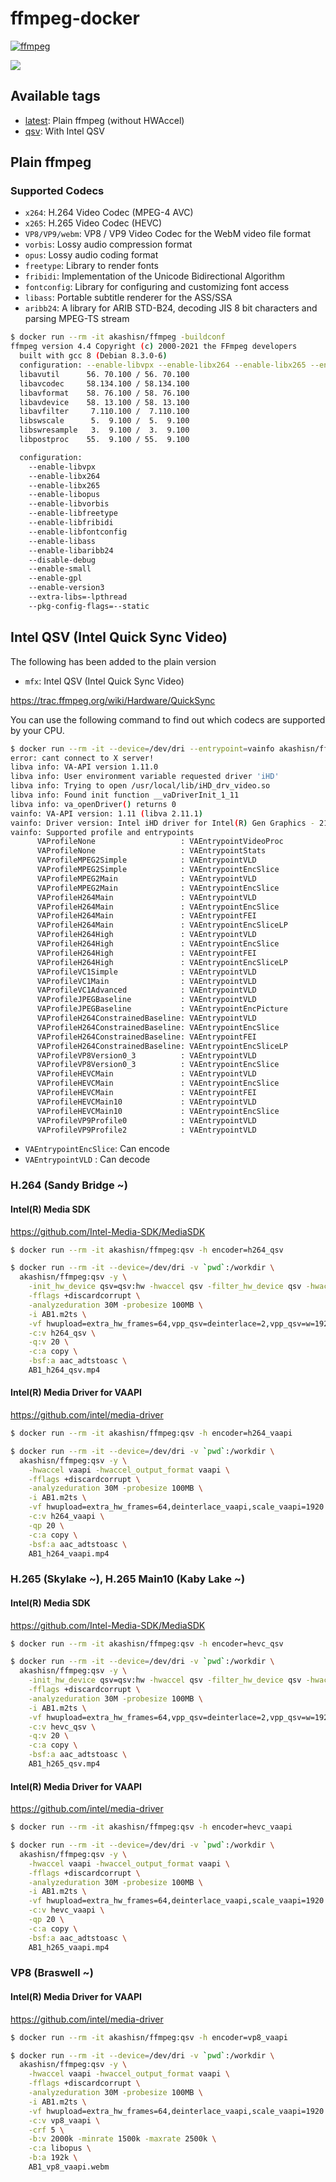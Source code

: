 # ffmpeg-docker

[![ffmpeg](https://github.com/AkashiSN/ffmpeg-docker/actions/workflows/ffmpeg.yml/badge.svg)](https://github.com/AkashiSN/ffmpeg-docker/actions/workflows/ffmpeg.yml)

![](https://dockeri.co/image/akashisn/ffmpeg)

## Available tags

- [latest](https://github.com/AkashiSN/ffmpeg-docker/blob/main/Dockerfile): Plain ffmpeg (without HWAccel)
- [qsv](https://github.com/AkashiSN/ffmpeg-docker/blob/main/qsv.Dockerfile): With Intel QSV

## Plain ffmpeg


### Supported Codecs

- `x264`: H.264 Video Codec (MPEG-4 AVC)
- `x265`: H.265 Video Codec (HEVC)
- `VP8/VP9/webm`: VP8 / VP9 Video Codec for the WebM video file format
- `vorbis`: Lossy audio compression format
- `opus`: Lossy audio coding format
- `freetype`: Library to render fonts
- `fribidi`:  Implementation of the Unicode Bidirectional Algorithm
- `fontconfig`: Library for configuring and customizing font access
- `libass`: Portable subtitle renderer for the ASS/SSA
- `aribb24`: A library for ARIB STD-B24, decoding JIS 8 bit characters and parsing MPEG-TS stream

```bash
$ docker run --rm -it akashisn/ffmpeg -buildconf
ffmpeg version 4.4 Copyright (c) 2000-2021 the FFmpeg developers
  built with gcc 8 (Debian 8.3.0-6)
  configuration: --enable-libvpx --enable-libx264 --enable-libx265 --enable-libopus --enable-libvorbis --enable-libfreetype --enable-libfribidi --enable-libfontconfig --enable-libass --enable-libaribb24 --disable-debug --enable-small --enable-gpl --enable-version3 --extra-libs=-lpthread --pkg-config-flags=--static
  libavutil      56. 70.100 / 56. 70.100
  libavcodec     58.134.100 / 58.134.100
  libavformat    58. 76.100 / 58. 76.100
  libavdevice    58. 13.100 / 58. 13.100
  libavfilter     7.110.100 /  7.110.100
  libswscale      5.  9.100 /  5.  9.100
  libswresample   3.  9.100 /  3.  9.100
  libpostproc    55.  9.100 / 55.  9.100

  configuration:
    --enable-libvpx
    --enable-libx264
    --enable-libx265
    --enable-libopus
    --enable-libvorbis
    --enable-libfreetype
    --enable-libfribidi
    --enable-libfontconfig
    --enable-libass
    --enable-libaribb24
    --disable-debug
    --enable-small
    --enable-gpl
    --enable-version3
    --extra-libs=-lpthread
    --pkg-config-flags=--static
```

## Intel QSV (Intel Quick Sync Video)

The following has been added to the plain version

- `mfx`: Intel QSV (Intel Quick Sync Video)

https://trac.ffmpeg.org/wiki/Hardware/QuickSync

You can use the following command to find out which codecs are supported by your CPU.

```bash
$ docker run --rm -it --device=/dev/dri --entrypoint=vainfo akashisn/ffmpeg:qsv
error: cant connect to X server!
libva info: VA-API version 1.11.0
libva info: User environment variable requested driver 'iHD'
libva info: Trying to open /usr/local/lib/iHD_drv_video.so
libva info: Found init function __vaDriverInit_1_11
libva info: va_openDriver() returns 0
vainfo: VA-API version: 1.11 (libva 2.11.1)
vainfo: Driver version: Intel iHD driver for Intel(R) Gen Graphics - 21.1.3 (bec8e138)
vainfo: Supported profile and entrypoints
      VAProfileNone                   : VAEntrypointVideoProc
      VAProfileNone                   : VAEntrypointStats
      VAProfileMPEG2Simple            : VAEntrypointVLD
      VAProfileMPEG2Simple            : VAEntrypointEncSlice
      VAProfileMPEG2Main              : VAEntrypointVLD
      VAProfileMPEG2Main              : VAEntrypointEncSlice
      VAProfileH264Main               : VAEntrypointVLD
      VAProfileH264Main               : VAEntrypointEncSlice
      VAProfileH264Main               : VAEntrypointFEI
      VAProfileH264Main               : VAEntrypointEncSliceLP
      VAProfileH264High               : VAEntrypointVLD
      VAProfileH264High               : VAEntrypointEncSlice
      VAProfileH264High               : VAEntrypointFEI
      VAProfileH264High               : VAEntrypointEncSliceLP
      VAProfileVC1Simple              : VAEntrypointVLD
      VAProfileVC1Main                : VAEntrypointVLD
      VAProfileVC1Advanced            : VAEntrypointVLD
      VAProfileJPEGBaseline           : VAEntrypointVLD
      VAProfileJPEGBaseline           : VAEntrypointEncPicture
      VAProfileH264ConstrainedBaseline: VAEntrypointVLD
      VAProfileH264ConstrainedBaseline: VAEntrypointEncSlice
      VAProfileH264ConstrainedBaseline: VAEntrypointFEI
      VAProfileH264ConstrainedBaseline: VAEntrypointEncSliceLP
      VAProfileVP8Version0_3          : VAEntrypointVLD
      VAProfileVP8Version0_3          : VAEntrypointEncSlice
      VAProfileHEVCMain               : VAEntrypointVLD
      VAProfileHEVCMain               : VAEntrypointEncSlice
      VAProfileHEVCMain               : VAEntrypointFEI
      VAProfileHEVCMain10             : VAEntrypointVLD
      VAProfileHEVCMain10             : VAEntrypointEncSlice
      VAProfileVP9Profile0            : VAEntrypointVLD
      VAProfileVP9Profile2            : VAEntrypointVLD
```

- `VAEntrypointEncSlice`: Can encode
- `VAEntrypointVLD` : Can decode

### H.264 (Sandy Bridge ~)

#### Intel(R) Media SDK

https://github.com/Intel-Media-SDK/MediaSDK

```bash
$ docker run --rm -it akashisn/ffmpeg:qsv -h encoder=h264_qsv
```

```bash
$ docker run --rm -it --device=/dev/dri -v `pwd`:/workdir \
  akashisn/ffmpeg:qsv -y \
    -init_hw_device qsv=qsv:hw -hwaccel qsv -filter_hw_device qsv -hwaccel_output_format qsv \
    -fflags +discardcorrupt \
    -analyzeduration 30M -probesize 100MB \
    -i AB1.m2ts \
    -vf hwupload=extra_hw_frames=64,vpp_qsv=deinterlace=2,vpp_qsv=w=1920:h=1080,fps=30000/1001 \
    -c:v h264_qsv \
    -q:v 20 \
    -c:a copy \
    -bsf:a aac_adtstoasc \
    AB1_h264_qsv.mp4
```

#### Intel(R) Media Driver for VAAPI

https://github.com/intel/media-driver

```bash
$ docker run --rm -it akashisn/ffmpeg:qsv -h encoder=h264_vaapi
```

```bash
$ docker run --rm -it --device=/dev/dri -v `pwd`:/workdir \
  akashisn/ffmpeg:qsv -y \
    -hwaccel vaapi -hwaccel_output_format vaapi \
    -fflags +discardcorrupt \
    -analyzeduration 30M -probesize 100MB \
    -i AB1.m2ts \
    -vf hwupload=extra_hw_frames=64,deinterlace_vaapi,scale_vaapi=1920:1080,sharpness_vaapi,fps=30000/1001 \
    -c:v h264_vaapi \
    -qp 20 \
    -c:a copy \
    -bsf:a aac_adtstoasc \
    AB1_h264_vaapi.mp4
```

### H.265 (Skylake ~), H.265 Main10 (Kaby Lake ~)


#### Intel(R) Media SDK

https://github.com/Intel-Media-SDK/MediaSDK


```bash
$ docker run --rm -it akashisn/ffmpeg:qsv -h encoder=hevc_qsv
```

```bash
$ docker run --rm -it --device=/dev/dri -v `pwd`:/workdir \
  akashisn/ffmpeg:qsv -y \
    -init_hw_device qsv=qsv:hw -hwaccel qsv -filter_hw_device qsv -hwaccel_output_format qsv \
    -fflags +discardcorrupt \
    -analyzeduration 30M -probesize 100MB \
    -i AB1.m2ts \
    -vf hwupload=extra_hw_frames=64,vpp_qsv=deinterlace=2,vpp_qsv=w=1920:h=1080,fps=30000/1001 \
    -c:v hevc_qsv \
    -q:v 20 \
    -c:a copy \
    -bsf:a aac_adtstoasc \
    AB1_h265_qsv.mp4
```

#### Intel(R) Media Driver for VAAPI

https://github.com/intel/media-driver

```bash
$ docker run --rm -it akashisn/ffmpeg:qsv -h encoder=hevc_vaapi
```

```bash
$ docker run --rm -it --device=/dev/dri -v `pwd`:/workdir \
  akashisn/ffmpeg:qsv -y \
    -hwaccel vaapi -hwaccel_output_format vaapi \
    -fflags +discardcorrupt \
    -analyzeduration 30M -probesize 100MB \
    -i AB1.m2ts \
    -vf hwupload=extra_hw_frames=64,deinterlace_vaapi,scale_vaapi=1920:1080,sharpness_vaapi,fps=30000/1001 \
    -c:v hevc_vaapi \
    -qp 20 \
    -c:a copy \
    -bsf:a aac_adtstoasc \
    AB1_h265_vaapi.mp4
```

### VP8 (Braswell ~)

#### Intel(R) Media Driver for VAAPI

https://github.com/intel/media-driver

```bash
$ docker run --rm -it akashisn/ffmpeg:qsv -h encoder=vp8_vaapi
```

```bash
$ docker run --rm -it --device=/dev/dri -v `pwd`:/workdir \
  akashisn/ffmpeg:qsv -y \
    -hwaccel vaapi -hwaccel_output_format vaapi \
    -fflags +discardcorrupt \
    -analyzeduration 30M -probesize 100MB \
    -i AB1.m2ts \
    -vf hwupload=extra_hw_frames=64,deinterlace_vaapi,scale_vaapi=1920:1080,sharpness_vaapi,fps=30000/1001 \
    -c:v vp8_vaapi \
    -crf 5 \
    -b:v 2000k -minrate 1500k -maxrate 2500k \
    -c:a libopus \
    -b:a 192k \
    AB1_vp8_vaapi.webm
```

